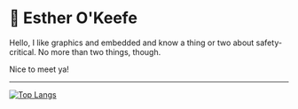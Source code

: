 # 🌈 Esther O'Keefe

Hello, I like graphics and embedded and know a thing or two about safety-critical. No more than two things, though. 

Nice to meet ya!

----

[![Top Langs](https://github-readme-stats.vercel.app/api/top-langs/?username=esthermations&layout=compact)](https://github.com/anuraghazra/github-readme-stats)
